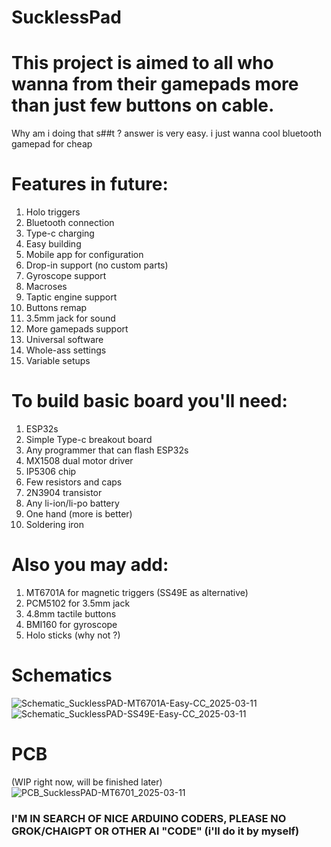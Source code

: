 # SucklessPad
# This project is aimed to all who wanna from their gamepads more than just few buttons on cable.
Why am i doing that s##t ?
answer is very easy. i just wanna cool bluetooth gamepad for cheap

# Features in future:
1. Holo triggers
2. Bluetooth connection
3. Type-c charging
4. Easy building
5. Mobile app for configuration
6. Drop-in support (no custom parts)
7. Gyroscope support
8. Macroses
9. Taptic engine support
10. Buttons remap
11. 3.5mm jack for sound
12. More gamepads support
13. Universal software
14. Whole-ass settings
15. Variable setups

# To build basic board you'll need:
1. ESP32s
2. Simple Type-c breakout board
3. Any programmer that can flash ESP32s
4. MX1508 dual motor driver
5. IP5306 chip
6. Few resistors and caps
7. 2N3904 transistor
8. Any li-ion/li-po battery
9. One hand (more is better)
10. Soldering iron

# Also you may add:
1. MT6701A for magnetic triggers
   (SS49E as alternative)
2. PCM5102 for 3.5mm jack
3. 4.8mm tactile buttons
4. BMI160 for gyroscope
5. Holo sticks (why not ?)

# Schematics
![Schematic_SucklessPAD-MT6701A-Easy-CC_2025-03-11](https://github.com/user-attachments/assets/4f0097e4-e68f-4fc4-a78d-6f7355533668)
![Schematic_SucklessPAD-SS49E-Easy-CC_2025-03-11](https://github.com/user-attachments/assets/6aad4040-3c51-45e7-a0c3-fc45e72e5084)


# PCB 
(WIP right now, will be finished later)
![PCB_SucklessPAD-MT6701_2025-03-11](https://github.com/user-attachments/assets/55416072-0c77-431a-91d0-07ff5a5aad16)


### I'M IN SEARCH OF NICE ARDUINO CODERS, PLEASE NO GROK/CHAIGPT OR OTHER AI "CODE" (i'll do it by myself)
